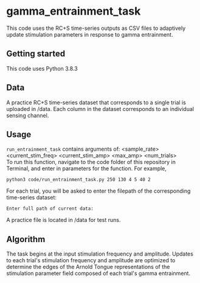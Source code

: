 # gamma_entrainment_task

This code uses the RC+S time-series outputs as CSV files to adaptively update stimulation parameters in response to gamma entrainment.

## Getting started

This code uses Python 3.8.3

## Data
A practice RC+S time-series dataset that corresponds to a single trial is uploaded in /data. Each column in the dataset corresponds to an individual sensing channel.

## Usage
```run_entrainment_task``` contains arguments of: <sample_rate> <current_stim_freq> <current_stim_amp> <max_amp> <num_trials> <channel>
<br/>To run this function, navigate to the code folder of this repository in Terminal, and enter in parameters for the function. For example,
```
python3 code/run_entrainment_task.py 250 130 4 5 40 2
```

For each trial, you will be asked to enter the filepath of the corresponding time-series dataset:
```
Enter full path of current data:
```
A practice file is located in /data for test runs.

## Algorithm
The task begins at the input stimulation frequency and amplitude. Updates to each trial's stimulation frequency and amplitude are optimized to determine the edges of the Arnold Tongue representations of the stimulation parameter field composed of each trial's gamma entrainment. 
